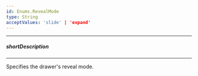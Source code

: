```yaml
---
id: Enums.RevealMode
type: String
acceptValues: 'slide' | 'expand'
---
```

---
##### shortDescription
<!-- Description goes here -->

---
<!-- Description goes here -->
Specifies the drawer's reveal mode.